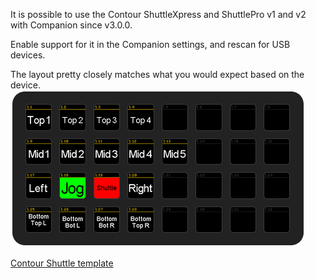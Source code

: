 It is possible to use the Contour ShuttleXpress and ShuttlePro v1 and v2 with Companion since v3.0.0.

Enable support for it in the Companion settings, and rescan for USB devices.

The layout pretty closely matches what you would expect based on the device.
![Contour Shuttle template](images/contour-shuttle.png?raw=true 'Contour Shuttle template')

[Contour Shuttle template](/contour-shuttle-template.companionconfig)
